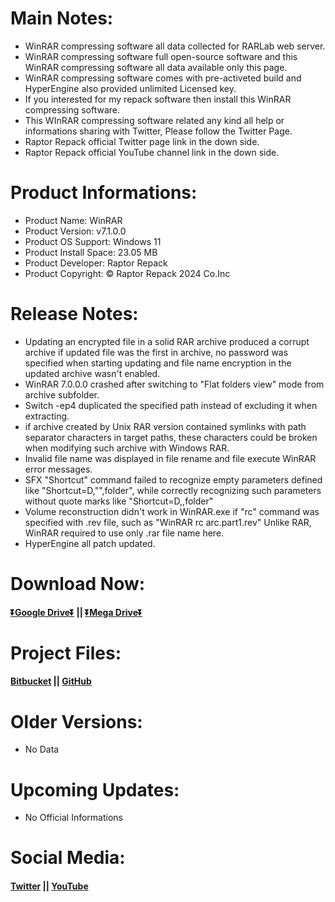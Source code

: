 # Main Notes:
- WinRAR compressing software all data collected for RARLab web server.
- WinRAR compressing software full open-source software and this WinRAR compressing software all data available only this page.
- WinRAR compressing software comes with pre-activeted build and HyperEngine also provided unlimited Licensed key.
- If you interested for my repack software then install this WinRAR compressing software.
- This WInRAR compressing software related any kind all help or informations sharing with Twitter, Please follow the Twitter Page.
- Raptor Repack official Twitter page link in the down side.
- Raptor Repack official YouTube channel link in the down side. 

# Product Informations:
- Product Name: WinRAR
- Product Version: v7.1.0.0
- Product OS Support: Windows 11
- Product Install Space: 23.05 MB
- Product Developer: Raptor Repack
- Product Copyright: © Raptor Repack 2024 Co.Inc

# Release Notes:
- Updating an encrypted file in a solid RAR archive produced a corrupt archive if updated file was the first in archive, no password was specified when starting updating and file name encryption in the updated archive wasn't enabled.
- WinRAR 7.0.0.0 crashed after switching to "Flat folders view" mode from archive subfolder.
- Switch -ep4 duplicated the specified path instead of excluding it when extracting.
- if archive created by Unix RAR version contained symlinks with path separator characters in target paths, these characters could be broken when modifying such archive with Windows RAR.
- Invalid file name was displayed in file rename and file execute WinRAR error messages.
- SFX "Shortcut" command failed to recognize empty parameters defined like "Shortcut=D,"",folder", while correctly recognizing such parameters without quote marks like "Shortcut=D,,folder"
- Volume reconstruction didn't work in WinRAR.exe if "rc" command was specified with .rev file, such as "WinRAR rc arc.part1.rev" Unlike RAR, WinRAR required to use only .rar file name here.
- HyperEngine all patch updated.

# Download Now:
#### [⏬Google Drive⏬]([https://drive.usercontent.google.com/download?id=1c6oOoHXHlC8QE_RPwA5ROsmF_V7ncILN&export=download&authuser=0&confirm=t&uuid=b44dab73-071a-4874-b8c3-a59dc47d097a&at=APZUnTWKNYx9MjBJ-AJpDfy9jbDU:1721139343753](https://drive.usercontent.google.com/download?id=19FnH6Uq7M3TZNNdy2F1i6gbDAyLklzfT&export=download&authuser=0&confirm=t&uuid=56052aab-d799-497d-8f61-b33cd1640a89&at=APZUnTXoPkuijWLzACB2LhiO2nvO:1721235208774)) || [⏬Mega Drive⏬]([https://mega.nz/file/JO8X2IhD#VsVYoeDAxZneOhTlvhBHFU2YbKjtwG7J3-5V3_C4tsk](https://mega.nz/file/oHliBaSR#CKFnlOZ1yqKjoHmkDROBeKCm4d0A5I_FZr5A_rNM7Eo))

# Project Files:
#### [Bitbucket](https://bitbucket.org/raptor_repack/winrar/src/WinRAR) || [GitHub](https://github.com/RaptorRepackHub/WinRAR)

# Older Versions:
- No Data

# Upcoming Updates:
- No Official Informations

# Social Media:
#### [Twitter](https://www.x.com/RaptorRepack) || [YouTube](https://www.youtube.com/@RaptorRepack)
